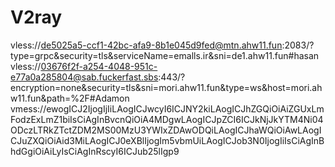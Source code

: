 # V2ray
vless://de5025a5-ccf1-42bc-afa9-8b1e045d9fed@mtn.ahw11.fun:2083/?type=grpc&security=tls&serviceName=emalls.ir&sni=de1.ahw11.fun#hasan
vless://03676f2f-a254-4048-951c-e77a0a285804@sab.fuckerfast.sbs:443/?encryption=none&security=tls&sni=mori.ahw11.fun&type=ws&host=mori.ahw11.fun&path=%2F#Adamon
vmess://ewogICJ2IjogIjIiLAogICJwcyI6ICJNY2kiLAogICJhZGQiOiAiZGUxLmFodzExLmZ1biIsCiAgInBvcnQiOiA4MDgwLAogICJpZCI6ICJkNjJkYTM4Ni04ODczLTRkZTctZDM2MS00MzU3YWIxZDAwODQiLAogICJhaWQiOiAwLAogICJuZXQiOiAid3MiLAogICJ0eXBlIjogIm5vbmUiLAogICJob3N0IjogIiIsCiAgInBhdGgiOiAiLyIsCiAgInRscyI6ICJub25lIgp9
